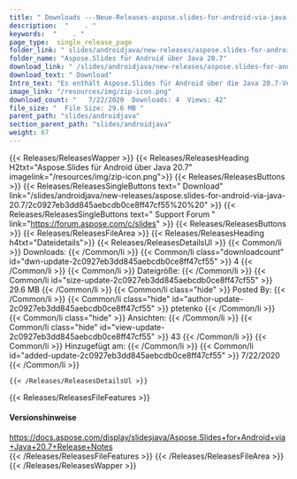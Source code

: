```yaml
---
title: " Downloads ---Neue-Releases-aspose.slides-for-android-via-java-20.7 . "
description:  "    . " 
keywords:  "    . " 
page_type:  single_release_page
folder_link: " slides/androidjava/new-releases/aspose.slides-for-android-via-java-20.7/"
folder_name: "Aspose.Slides für Android über Java 20.7"
download_link: " /slides/androidjava/new-releases/aspose.slides-for-android-via-java-20.7/2c0927eb3dd845aebcdb0ce8ff47cf55"
download_text: " Download"
Intro_text: "Es enthält Aspose.Slides für Android über die Java 20.7-Version."
image_link: "/resources/img/zip-icon.png"
download_count: "   7/22/2020  Downloads: 4  Views: 42"
file_size: "  File Size: 29.6 MB "
parent_path: "slides/androidjava"
section_parent_path: "slides/androidjava"
weight: 67
---
```


{{< Releases/ReleasesWapper >}}
  {{< Releases/ReleasesHeading H2txt="Aspose.Slides für Android über Java 20.7" imagelink="/resources/img/zip-icon.png">}}
  {{< Releases/ReleasesButtons >}}
    {{< Releases/ReleasesSingleButtons text=" Download" link="/slides/androidjava/new-releases/aspose.slides-for-android-via-java-20.7/2c0927eb3dd845aebcdb0ce8ff47cf55%20%20" >}}
    {{< Releases/ReleasesSingleButtons text=" Support Forum " link="https://forum.aspose.com/c/slides" >}}
  {{< Releases/ReleasesButtons >}}
  {{< Releases/ReleasesFileArea >}}
    {{< Releases/ReleasesHeading h4txt="Dateidetails">}}
    {{< Releases/ReleasesDetailsUl >}}
            {{< Common/li >}} Downloads: {{< /Common/li >}}
      {{< Common/li class="downloadcount" id="dwn-update-2c0927eb3dd845aebcdb0ce8ff47cf55" >}} 4 {{< /Common/li >}}
      {{< Common/li >}} Dateigröße: {{< /Common/li >}}
      {{< Common/li id="size-update-2c0927eb3dd845aebcdb0ce8ff47cf55" >}} 29.6 MB {{< /Common/li >}} 
      {{< Common/li  class="hide" >}} Posted By: {{< /Common/li >}} 
      {{< Common/li class="hide" id="author-update-2c0927eb3dd845aebcdb0ce8ff47cf55" >}} ptetenko {{< /Common/li >}}
      {{< Common/li class="hide" >}} Ansichten: {{< /Common/li >}}
      {{< Common/li class="hide" id="view-update-2c0927eb3dd845aebcdb0ce8ff47cf55" >}} 43 {{< /Common/li >}}
      {{< Common/li >}} Hinzugefügt am: {{< /Common/li >}}
      {{< Common/li id="added-update-2c0927eb3dd845aebcdb0ce8ff47cf55" >}} 7/22/2020 {{< /Common/li >}} 

    {{< /Releases/ReleasesDetailsUl >}}

  {{< Releases/ReleasesFileFeatures >}}
      <h4>Versionshinweise</h4><div> <a href="https://docs.aspose.com/display/slidesjava/Aspose.Slides+for+Android+via+Java+20.7+Release+Notes">https://docs.aspose.com/display/slidesjava/Aspose.Slides+for+Android+via+Java+20.7+Release+Notes</a></div>
  {{< /Releases/ReleasesFileFeatures >}}
 {{< /Releases/ReleasesFileArea >}}
{{< /Releases/ReleasesWapper >}}



